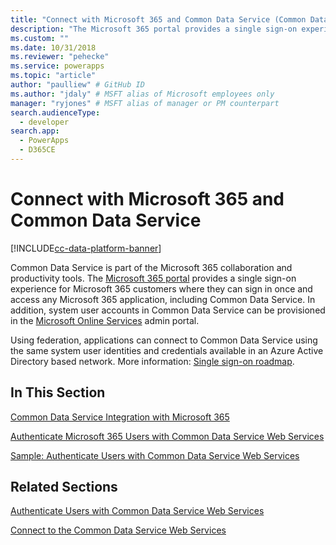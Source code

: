 ```yaml
---
title: "Connect with Microsoft 365 and Common Data Service (Common Data Service) | Microsoft Docs" # Intent and product brand in a unique string of 43-59 chars including spaces
description: "The Microsoft 365 portal provides a single sign-on experience for Microsoft 365 customers where they can sign in once and access any Microsoft 365 application" # 115-145 characters including spaces. This abstract displays in the search result.
ms.custom: ""
ms.date: 10/31/2018
ms.reviewer: "pehecke"
ms.service: powerapps
ms.topic: "article"
author: "paulliew" # GitHub ID
ms.author: "jdaly" # MSFT alias of Microsoft employees only
manager: "ryjones" # MSFT alias of manager or PM counterpart
search.audienceType: 
  - developer
search.app: 
  - PowerApps
  - D365CE
---
```

# Connect with Microsoft 365 and Common Data Service

[!INCLUDE[cc-data-platform-banner](../../includes/cc-data-platform-banner.md)]

Common Data Service is part of the Microsoft 365 collaboration and productivity tools. The [Microsoft 365 portal](https://www.microsoft.com/office365) provides a single sign-on experience for Microsoft 365 customers where they can sign in once and access any Microsoft 365 application, including Common Data Service. In addition, system user accounts in Common Data Service can be provisioned in the [Microsoft Online Services](https://portal.microsoftonline.com/) admin portal.  
  
 Using federation, applications can connect to Common Data Service using the same system user identities and credentials available in an Azure Active Directory based network. More information: [Single sign-on roadmap](https://technet.microsoft.com/library/hh967643.aspx).  
  
## In This Section  
 [Common Data Service Integration with Microsoft 365](online-integration-office-365.md)  
  
 [Authenticate Microsoft 365 Users with Common Data Service Web Services](/dynamics365/customer-engagement/developer/authenticate-office-365-users-customer-engagement-web-services)  
  
 [Sample: Authenticate Users with Common Data Service Web Services](/dynamics365/customer-engagement/developer/sample-authenticate-users-web-services)  
  
## Related Sections  
 [Authenticate Users with Common Data Service Web Services](/dynamics365/customer-engagement/developer/authenticate-users)  
  
 [Connect to the Common Data Service Web Services](/dynamics365/customer-engagement/developer/authenticate-office-365-users-customer-engagement-web-services)  
 